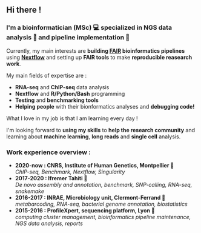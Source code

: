 ## Hi there !

### I'm a bioinformatician (MSc) 💻 specialized in NGS data analysis 🧬 and pipeline implementation 🔧

Currently, my main interests are **building [FAIR](https://www.nature.com/articles/sdata201618) bioinformatics pipelines** using **[Nextflow](https://www.nextflow.io/)** and setting up **FAIR tools** to make **reproducible reasearch work**.   
        
My main fields of expertise are :
- **RNA-seq** and **ChIP-seq** data analysis
-  **Nextflow** and **R/Python/Bash** programming
-  **Testing** and **benchmarking tools** 
- **Helping people** with their bionformatics analyses  and **debugging code!**   

What I love in my job is that I am learning every day !   
     
I'm looking forward to **using my skills** to **help the research community** and learning about **machine learning**, **long reads** and **single cell** analysis.

### Work experience overview :

- **2020-now : CNRS, Institute of Human Genetics, Montpellier 🍩**      
*ChIP-seq, Benchmark, Nextflow, Singularity*
- **2017-2020 : Ifremer Tahiti 🌴**     
*De novo assembly and annotation, benchmark, SNP-calling, RNA-seq, snakemake*
- **2016-2017 : INRAE, Microbiology unit, Clermont-Ferrand 🌋**    
*metabarcoding, RNA-seq, bacterial genome annotation, biostatistics*
- **2015-2016 : ProfileXpert, sequencing platform, Lyon 🦁**    
*computing cluster management, bioinformatics pipeline maintenance, NGS data analysis, reports*


<!--
**paulineauffret/paulineauffret** is a ✨ _special_ ✨ repository because its `README.md` (this file) appears on your GitHub profile.

Here are some ideas to get you started:

- 🔭 I’m currently working on ...
- 🌱 I’m currently learning ...
- 👯 I’m looking to collaborate on ...
- 🤔 I’m looking for help with ...
- 💬 Ask me about ...
- 📫 How to reach me: ...
- 😄 Pronouns: ...
- ⚡ Fun fact: ...
-->
